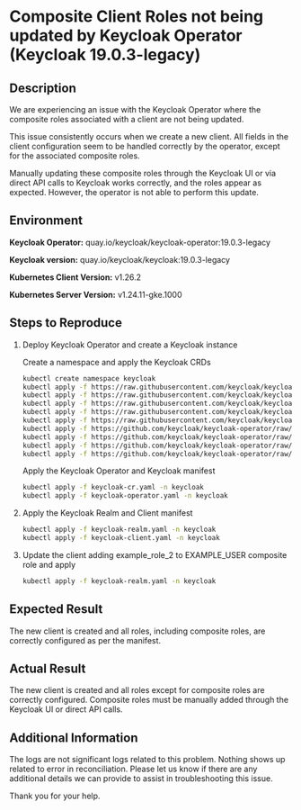 # Composite Client Roles not being updated by Keycloak Operator (Keycloak 19.0.3-legacy)

## **Description**

We are experiencing an issue with the Keycloak Operator where the composite roles associated with a client are not being updated.

This issue consistently occurs when we create a new client. All fields in the client configuration seem to be handled correctly by the operator, except for the associated composite roles.

Manually updating these composite roles through the Keycloak UI or via direct API calls to Keycloak works correctly, and the roles appear as expected. However, the operator is not able to perform this update.

## **Environment**

**Keycloak Operator:** quay.io/keycloak/keycloak-operator:19.0.3-legacy

**Keycloak version:** quay.io/keycloak/keycloak:19.0.3-legacy

**Kubernetes Client Version:** v1.26.2

**Kubernetes Server Version:** v1.24.11-gke.1000

## **Steps to Reproduce**

1. Deploy Keycloak Operator and create a Keycloak instance
    
    Create a namespace and apply the Keycloak CRDs
    
    ```bash
    kubectl create namespace keycloak
    kubectl apply -f https://raw.githubusercontent.com/keycloak/keycloak-operator/19.0.3/deploy/crds/keycloak.org_keycloaks_crd.yaml -n keycloak
    kubectl apply -f https://raw.githubusercontent.com/keycloak/keycloak-operator/19.0.3/deploy/crds/keycloak.org_keycloakrealms_crd.yaml -n keycloak
    kubectl apply -f https://raw.githubusercontent.com/keycloak/keycloak-operator/19.0.3/deploy/crds/keycloak.org_keycloakclients_crd.yaml -n keycloak
    kubectl apply -f https://raw.githubusercontent.com/keycloak/keycloak-operator/19.0.3/deploy/crds/keycloak.org_keycloakusers_crd.yaml -n keycloak
    kubectl apply -f https://raw.githubusercontent.com/keycloak/keycloak-operator/19.0.3/deploy/crds/keycloak.org_keycloakbackups_crd.yaml -n keycloak
    kubectl apply -f https://github.com/keycloak/keycloak-operator/raw/19.0.3/deploy/operator.yaml -n keycloak
    kubectl apply -f https://github.com/keycloak/keycloak-operator/raw/19.0.3/deploy/role_binding.yaml -n keycloak
    kubectl apply -f https://github.com/keycloak/keycloak-operator/raw/19.0.3/deploy/role.yaml -n keycloak
    kubectl apply -f https://github.com/keycloak/keycloak-operator/raw/19.0.3/deploy/service_account.yaml -n keycloak
    ```
    
    Apply the Keycloak Operator and Keycloak manifest
    
    ```bash
    kubectl apply -f keycloak-cr.yaml -n keycloak
    kubectl apply -f keycloak-operator.yaml -n keycloak
    ```
    
2. Apply the Keycloak Realm and Client manifest
    
    ```bash
    kubectl apply -f keycloak-realm.yaml -n keycloak
    kubectl apply -f keycloak-client.yaml -n keycloak
    ```
    
3. Update the client adding example_role_2 to EXAMPLE_USER composite role and apply
    
    ```bash
    kubectl apply -f keycloak-realm.yaml -n keycloak
    ```
    

## **Expected Result**

The new client is created and all roles, including composite roles, are correctly configured as per the manifest.

## **Actual Result**

The new client is created and all roles except for composite roles are correctly configured. Composite roles must be manually added through the Keycloak UI or direct API calls.

## **Additional Information**

The logs are not significant logs related to this problem. Nothing shows up related to error in reconciliation. Please let us know if there are any additional details we can provide to assist in troubleshooting this issue.

Thank you for your help.
